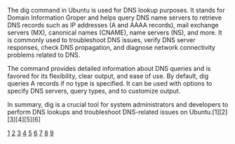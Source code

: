 The dig command in Ubuntu is used for DNS lookup purposes. It stands for Domain Information Groper and helps query DNS name
servers to retrieve DNS records such as IP addresses (A and AAAA records), mail exchange servers (MX), canonical names
(CNAME), name servers (NS), and more. It is commonly used to troubleshoot DNS issues, verify DNS server responses, check DNS
propagation, and diagnose network connectivity problems related to DNS.

The command provides detailed information about DNS queries and is favored for its flexibility, clear output, and ease of
use. By default, dig queries A records if no type is specified. It can be used with options to specify DNS servers, query
types, and to customize output.

In summary, dig is a crucial tool for system administrators and developers to perform DNS lookups and troubleshoot
DNS-related issues on Ubuntu.[1][2][3][4][5][6]

[1](https://www.cyberciti.biz/faq/linux-unix-dig-command-examples-usage-syntax/)
[2](https://www.cloudns.net/blog/linux-dig-command-install-use/) [3](https://www.hostinger.com/tutorials/linux-dig-command)
[4](https://phoenixnap.com/kb/linux-dig-command-examples)
[5](https://www.digitalocean.com/community/tutorials/how-to-retrieve-dns-information-using-dig)
[6](https://manpages.ubuntu.com/manpages/jammy/man1/dig.1.html) [7](https://www.baeldung.com/linux/dig-listing-dns-records)
[8](https://www.digitalocean.com/community/tutorials/how-to-use-dig-whois-ping-on-an-ubuntu-vps-to-query-dns-data)
[9](https://www.ibm.com/think/tutorials/using-dig-trace)
